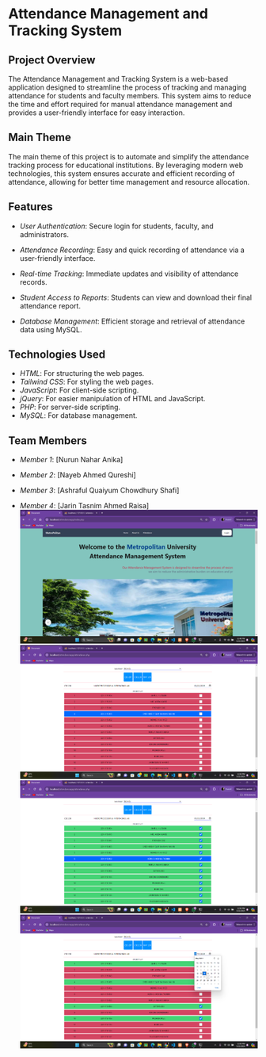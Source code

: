 # Attendance Management and Tracking System

## Project Overview
The Attendance Management and Tracking System is a web-based application designed to streamline the process of tracking and managing attendance for students and faculty members. This system aims to reduce the time and effort required for manual attendance management and provides a user-friendly interface for easy interaction.

## Main Theme
The main theme of this project is to automate and simplify the attendance tracking process for educational institutions. By leveraging modern web technologies, this system ensures accurate and efficient recording of attendance, allowing for better time management and resource allocation.

## Features
- *User Authentication*: Secure login for students, faculty, and administrators.
- *Attendance Recording*: Easy and quick recording of attendance via a user-friendly interface.
- *Real-time Tracking*: Immediate updates and visibility of attendance records.
- *Student Access to Reports*: Students can view and download their final attendance report.

- *Database Management*: Efficient storage and retrieval of attendance data using MySQL.

## Technologies Used
- *HTML*: For structuring the web pages.
- *Tailwind CSS*: For styling the web pages.
- *JavaScript*: For client-side scripting.
- *jQuery*: For easier manipulation of HTML and JavaScript.
- *PHP*: For server-side scripting.
- *MySQL*: For database management.

## Team Members
- *Member 1*: [Nurun Nahar Anika]
  
- *Member 2*: [Nayeb Ahmed Qureshi]
 
- *Member 3*: [Ashraful Quaiyum Chowdhury Shafi]
  
- *Member 4*: [Jarin Tasnim Ahmed Raisa]
![alt text](image-1.png)
![alt text](image-2.png)
![alt text](image-3.png)
![alt text](image-4.png)